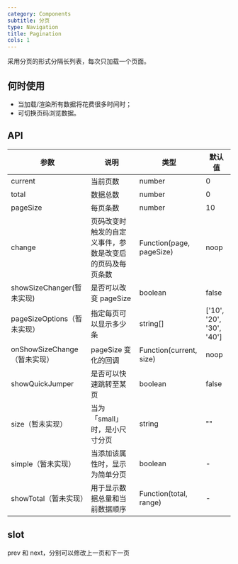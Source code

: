 ```yaml
---
category: Components
subtitle: 分页
type: Navigation
title: Pagination
cols: 1
---
```


采用分页的形式分隔长列表，每次只加载一个页面。

## 何时使用

- 当加载/渲染所有数据将花费很多时间时；
- 可切换页码浏览数据。

## API

| 参数             | 说明                               | 类型          | 默认值                   |
|------------------|------------------------------------|---------------|--------------------------|
| current          | 当前页数                           | number        | 0                   |
| total            | 数据总数                           | number        | 0                        |
| pageSize         | 每页条数                           | number        | 10                         |
| change         | 页码改变时触发的自定义事件，参数是改变后的页码及每页条数 | Function(page, pageSize)      | noop                     |
| showSizeChanger(暂未实现)  | 是否可以改变 pageSize              | boolean        | false                    |
| pageSizeOptions（暂未实现）  | 指定每页可以显示多少条             | string[] | ['10', '20', '30', '40'] |
| onShowSizeChange（暂未实现） | pageSize 变化的回调                | Function(current, size)      | noop                     |
| showQuickJumper  | 是否可以快速跳转至某页             | boolean         | false                    |
| size（暂未实现）             | 当为「small」时，是小尺寸分页      | string        | ""                       |
| simple（暂未实现）           | 当添加该属性时，显示为简单分页     | boolean        | -                       |
| showTotal（暂未实现）        | 用于显示数据总量和当前数据顺序     | Function(total, range) | -              |

## slot

prev 和 next，分别可以修改上一页和下一页
